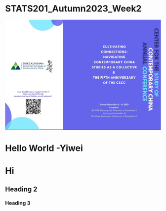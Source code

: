 # STATS201_Autumn2023_Week2

![Description of Image](CSCC_AFTERNOONTEAM_Nov34.png)
# Hello World -Yiwei
# Hi
## Heading 2

### Heading 3

